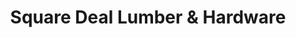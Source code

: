 ---
title: "Square Deal Lumber & Hardware"
url: /springfield/square-deal-lumber-and-hardware/
shop: hardware
---